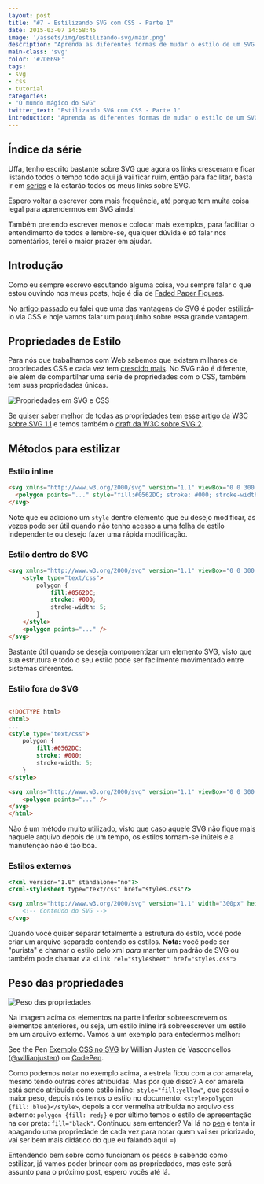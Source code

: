 ```yaml
---
layout: post
title: "#7 - Estilizando SVG com CSS - Parte 1"
date: 2015-03-07 14:58:45
image: '/assets/img/estilizando-svg/main.png'
description: "Aprenda as diferentes formas de mudar o estilo de um SVG somente com CSS."
main-class: 'svg'
color: '#7D669E'
tags:
- svg
- css
- tutorial
categories:
- "O mundo mágico do SVG"
twitter_text: "Estilizando SVG com CSS - Parte 1"
introduction: "Aprenda as diferentes formas de mudar o estilo de um SVG somente com CSS, mude suas cores, contornos e mais."
---
```


## Índice da série

Uffa, tenho escrito bastante sobre SVG que agora os links cresceram e ficar listando todos o tempo todo aqui já vai ficar ruim, então para facilitar, basta ir em [series](http://willianjusten.com.br/series/) e lá estarão todos os meus links sobre SVG.

Espero voltar a escrever com mais frequência, até porque tem muita coisa legal para aprendermos em SVG ainda!

Também pretendo escrever menos e colocar mais exemplos, para facilitar o entendimento de todos e lembre-se, qualquer dúvida é só falar nos comentários, terei o maior prazer em ajudar.

## Introdução

Como eu sempre escrevo escutando alguma coisa, vou sempre falar o que estou ouvindo nos meus posts, hoje é dia de [Faded Paper Figures](http://www.fadedpaperfigures.com/).

No [artigo passado](http://willianjusten.com.br/sistemas-de-icones-em-svg/) eu falei que uma das vantagens do SVG é poder estilizá-lo via CSS e hoje vamos falar um pouquinho sobre essa grande vantagem.

## Propriedades de Estilo

Para nós que trabalhamos com Web sabemos que existem milhares de propriedades CSS e cada vez tem [crescido mais](https://webdesignerdepot.com/2015/01/css-you-can-get-excited-about-in-2015/). No SVG não é diferente, ele além de compartilhar uma série de propriedades com o CSS, também tem suas propriedades únicas.

![Propriedades em SVG e CSS](/assets/img/estilizando-svg/svg-properties.png)

Se quiser saber melhor de todas as propriedades tem esse [artigo da W3C sobre SVG 1.1](http://www.w3.org/TR/SVG/styling.html) e temos também o [draft da W3C sobre SVG 2](http://www.w3.org/TR/SVG2/styling.html#SVGStylingProperties).

## Métodos para estilizar

### Estilo inline

```html
<svg xmlns="http://www.w3.org/2000/svg" version="1.1" viewBox="0 0 300 300">
  <polygon points="..." style="fill:#0562DC; stroke: #000; stroke-width: 5;"/>
</svg>
```

Note que eu adiciono um `style` dentro elemento que eu desejo modificar, as vezes pode ser útil quando não tenho acesso a uma folha de estilo independente ou desejo fazer uma rápida modificação.

### Estilo dentro do SVG

```html
<svg xmlns="http://www.w3.org/2000/svg" version="1.1" viewBox="0 0 300 300">
	<style type="text/css">
		polygon {
			fill:#0562DC;
			stroke: #000;
			stroke-width: 5;
		}
	</style>
	<polygon points="..." />
</svg>
```

Bastante útil quando se deseja componentizar um elemento SVG, visto que sua estrutura e todo o seu estilo pode ser facilmente movimentado entre sistemas diferentes.

### Estilo fora do SVG

```html

<!DOCTYPE html>
<html>
...
<style type="text/css">
	polygon {
		fill:#0562DC;
		stroke: #000;
		stroke-width: 5;
	}
</style>

<svg xmlns="http://www.w3.org/2000/svg" version="1.1" viewBox="0 0 300 300">
	<polygon points="..." />
</svg>
</html>
```

Não é um método muito utilizado, visto que caso aquele SVG não fique mais naquele arquivo depois de um tempo, os estilos tornam-se inúteis e a manutenção não é tão boa.

### Estilos externos

```html
<?xml version="1.0" standalone="no"?>
<?xml-stylesheet type="text/css" href="styles.css"?>

<svg xmlns="http://www.w3.org/2000/svg" version="1.1" width="300px" height="300px" viewBox="0 0 300 300">
    <!-- Conteúdo do SVG -->
</svg>
```

Quando você quiser separar totalmente a estrutura do estilo, você pode criar um arquivo separado contendo os estilos. **Nota:** você pode ser "purista" e chamar o estilo pelo xml _para_ manter um padrão de SVG ou também pode chamar via `<link rel="stylesheet" href="styles.css">`

## Peso das propriedades

![Peso das propriedades](http://media.mediatemple.netdna-cdn.com/wp-content/uploads/2014/10/04-diagram-opt.jpg)

Na imagem acima os elementos na parte inferior sobreescrevem os elementos anteriores, ou seja, um estilo inline irá sobreescrever um estilo em um arquivo externo. Vamos a um exemplo para entedermos melhor:

<p data-height="266" data-theme-id="11319" data-slug-hash="VYGzZK" data-default-tab="result" data-user="willianjusten" class='codepen'>See the Pen <a href='http://codepen.io/willianjusten/pen/VYGzZK/'>Exemplo CSS no SVG</a> by Willian Justen de Vasconcellos (<a href='http://codepen.io/willianjusten'>@willianjusten</a>) on <a href='http://codepen.io'>CodePen</a>.</p>
<script src="//assets.codepen.io/assets/embed/ei.js"></script>

Como podemos notar no exemplo acima, a estrela ficou com a cor amarela, mesmo tendo outras cores atribuídas. Mas por que disso? A cor amarela está sendo atribuída como estilo inline: `style="fill:yellow"`, que possui o maior peso, depois nós temos o estilo no documento: `<style>polygon {fill: blue}</style>`, depois a cor vermelha atribuída no arquivo css externo: `polygon {fill: red;}` e por último temos o estilo de apresentação na cor preta: `fill="black"`. Continuou sem entender? Vai lá no [pen](http://codepen.io/willianjusten/pen/VYGzZK) e tenta ir apagando uma propriedade de cada vez para notar quem vai ser priorizado, vai ser bem mais didático do que eu falando aqui =)

Entendendo bem sobre como funcionam os pesos e sabendo como estilizar, já vamos poder brincar com as propriedades, mas este será assunto para o próximo post, espero vocês até lá.
